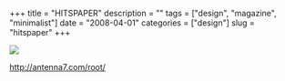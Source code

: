 +++
title = "HITSPAPER"
description = ""
tags = ["design", "magazine", "minimalist"]
date = "2008-04-01"
categories = ["design"]
slug = "hitspaper"
+++


 

  <div id="screens-thumbs" class="clearfix">
    <div class="txt-center" id="design-submission"><a href="http://antenna7.com/root/"><img id='bluga-thumbnail-1147' class='bluga-thumbnail large' src='/media/bluga/
wt47f29af8ea356.jpg'/></a></div>  
  </div>   
<p><a href="http://antenna7.com/root/">http://antenna7.com/root/</a></p>




